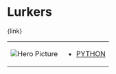 # Lurkers 

{link}
<table>
<tr>
<td>

![Hero Picture](hero.png?raw=true "Hero Picture")

</td>
<td>
<ul>
<li>

[PYTHON](Lurkers.py)

</li>
</td>
</tr>
<table>
